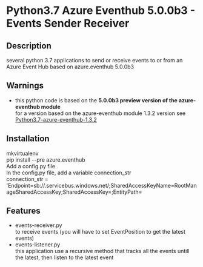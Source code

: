 # Python3.7 Azure Eventhub 5.0.0b3 - Events Sender Receiver
## Description
several python 3.7 applications to send or receive events to or from an Azure Event Hub based on azure.eventhub 5.0.0b3
## Warnings
 - this python code is based on the **5.0.0b3 preview version of the azure-eventhub module**   
 for a version based on the azure-eventhub module 1.3.2 version see <a href="https://github.com/MarcCharmois/Python3.7-azure-eventhub-1.3.2">Python3.7-azure-eventhub-1.3.2</a>

## Installation
mkvirtualenv    
pip install --pre  azure.eventhub    
Add a config.py file   
In the config.py file, add a variable connection_str     
connection_str = 'Endpoint=sb://<your enventhub namespace name>.servicebus.windows.net/;SharedAccessKeyName=RootManageSharedAccessKey;SharedAccessKey=<vaue of your shared ket>;EntityPath=<name of your event hub>     
   


## Features
 - events-receiver.py    
    to receive events (you will have to set EventPosition to get the latest events)    
  - events-listener.py    
    this application use a recursive method that tracks all the events untill the latest, then listen to the latest event


